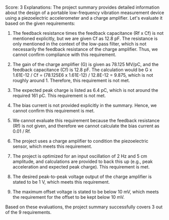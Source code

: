 Score: 3
Explanations: 
The project summary provides detailed information about the design of a portable low-frequency vibration measurement device using a piezoelectric accelerometer and a charge amplifier. Let's evaluate it based on the given requirements:

1. The feedback resistance times the feedback capacitance (Rf x Cf) is not mentioned explicitly, but we are given Cf as 12.8 pF. The resistance is only mentioned in the context of the low-pass filter, which is not necessarily the feedback resistance of the charge amplifier. Thus, we cannot confirm compliance with this requirement.

2. The gain of the charge amplifier (G) is given as 78.125 MV/pC, and the feedback capacitance (Cf) is 12.8 pF. The calculation would be G x 1.61E-12 / Cf = (78.125E6 x 1.61E-12) / 12.8E-12 = 9.875, which is not roughly around 1. Therefore, this requirement is not met.

3. The expected peak charge is listed as 6.4 pC, which is not around the required 161 pC. This requirement is not met.

4. The bias current is not provided explicitly in the summary. Hence, we cannot confirm this requirement is met.

5. We cannot evaluate this requirement because the feedback resistance (Rf) is not given, and therefore we cannot calculate the bias current as 0.01 / Rf.

6. The project uses a charge amplifier to condition the piezoelectric sensor, which meets this requirement.

7. The project is optimized for an input oscillation of 2 Hz and 5 cm amplitude, and calculations are provided to back this up (e.g., peak acceleration and expected peak charge). This requirement is met.

8. The desired peak-to-peak voltage output of the charge amplifier is stated to be 1 V, which meets this requirement.

9. The maximum offset voltage is stated to be below 10 mV, which meets the requirement for the offset to be kept below 10 mV.

Based on these evaluations, the project summary successfully covers 3 out of the 9 requirements.